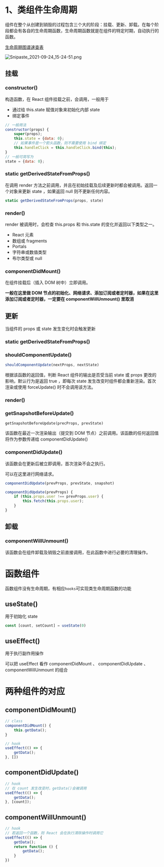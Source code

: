 # 1、类组件生命周期

组件在整个从创建到销毁的过程包含三个大的阶段：挂载、更新、卸载。在每个阶段都会有各自的生命周期函数，生命周期函数就是在组件的特定时期，自动执行的函数。

[生命周期图谱速查表](https://projects.wojtekmaj.pl/react-lifecycle-methods-diagram/)

![Snipaste_2021-09-24_15-24-51.png](https://p6-juejin.byteimg.com/tos-cn-i-k3u1fbpfcp/942a6db323c143fbaa5897399f608eba~tplv-k3u1fbpfcp-watermark.image?)

## 挂载

### constructor()

构造函数，在 React 组件挂载之前，会调用，一般用于

- 通过给 this.state 赋值对象来初始化内部 state
- 绑定事件

```javaScript
// 一般用法
constructor(props) {
    super(props);
    this.state = {data: 0};
    // 如果事件是一个箭头函数，则不需要使用 bind 绑定
    this.handleClick = this.handleClick.bind(this);
}
// 一般可简写为
state = {data: 0};
```

### static getDerivedStateFromProps()

在调用 render 方法之前调用，并且在初始挂载及后续更新时都会被调用。返回一个对象来更新 state ，如果返回 null 则不更新任何内容。

```javaScript
static getDerivedStateFromProps(props, state)
```

### render()

render 被调用时，会检查 this.props 和 this.state 的变化并返回以下类型之一。

- React 元素
- 数组或 fragments
- Portals
- 字符串或数值类型
- 布尔类型或 null

### componentDidMount()

在组件挂载后（插入 DOM 树中）立即调用。

**一般在这里做 DOM 节点的初始化、网络请求、添加订阅或者定时器，如果在这里添加订阅或者定时器，一定要在 componentWillUnmount() 里取消**

## 更新

当组件的 props 或 state 发生变化时会触发更新

### static getDerivedStateFromProps()

### shouldComponentUpdate()

```javaScript
shouldComponentUpdate(nextProps, nextState)
```

根据该函数的返回值，判断 React 组件的输出是否受当前 state 或 props 更改的影响，默认行为是返回 true ，即每次 state 发生改变时组件都会重新渲染。首次渲染或使用 forceUpdate() 时不会调用该方法。

### render()

### getSnapshotBeforeUpdate()

```javaSrcipt
getSnapshotBeforeUpdate(precProps, prevState)
```

该函数在最近一次渲染输出（提交到 DOM 节点）之前调用。该函数的任何返回值将作为参数传递给 componentDidUpdate()

### componentDidUpdate()

该函数会在更新后被立即调用，首次渲染不会之执行。

可以在这里进行网络请求。

```javaScript
componentDidUpdate(prevProps, prevState, snapshot)

componentDidUpdate(prevProps) {
    if (this.props.user !== prevProps.user) {
        this.fetch(this.props.user);
    }
}
```

## 卸载

### componentWillUnmount()

该函数会在组件卸载及销毁之前直接调用，在此函数中进行必要的清理操作。

# 函数组件

函数组件没有生命周期，有相应`hooks`可实现类生命周期函数的功能

## useState()

用于初始化 state 

```javaScript
const [count, setCount] = useState(0)
```

## useEffect()

用于执行副作用操作

可以把 useEffect 看作 componentDidMount 、 componentDidUpdate 、 componentWillUnmount 的组合

# 两种组件的对应

## componentDidMount()

```javaScript
// class
componentDidMount() {
    this.getData();
}

// hook
useEffect(() => {
    getData();
}, [])
```

## componentDidUpdate()

```javaScript
// hook
// 在 count 发生改变时，getData()会被调用
useEffect(() => {
    getData();
}, [count]);
```

## componentWillUnmount()

```javaScript
// hook
// 若返回一个函数，则 React 会在执行清除操作时调用它
useEffect(() => {
    getData();
    return function () {
        getData();
    }
})
```
